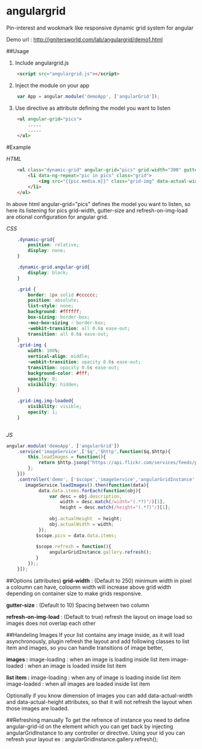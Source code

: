 angulargrid
===========

Pin-interest and wookmark like responsive dynamic grid system for angular

Demo url : http://ignitersworld.com/lab/angulargrid/demo1.html

##Usage
1. Include angulargrid.js
```html
    <script src="angulargrid.js"></script>
```

2. Inject the module on your app
```js
    var App = angular.module('demoApp', ['angularGrid']);
```

3. Use directive as attribute defining the model you want to listen
```html
    <ul angular-grid="pics">
        .....
        .....
    </ul>
```
#Example

*HTML*
```html
    <ul class="dynamic-grid" angular-grid="pics" grid-width="300" gutter-size="10" angular-grid-id="gallery" refresh-on-img-load="false" >
        <li data-ng-repeat="pic in pics" class="grid">
            <img src="{{pic.media.m}}" class="grid-img" data-actual-width = "{{pic.actualWidth}}"  data-actual-height="{{pic.actualHeight}}" />
        </li>
    </ul>
```

In above html angular-grid="pics" defines the model you want to listen, so here its listening for pics 
grid-width, gutter-size and refresh-on-img-load are otional configuration for angular grid.

*CSS*
```css    
    .dynamic-grid{
        position: relative;
        display: none;
    }

    .dynamic-grid.angular-grid{
        display: block;
    }

    .grid {
        border: 1px solid #cccccc;
        position: absolute;
        list-style: none;
        background: #ffffff;
        box-sizing: border-box;
        -moz-box-sizing : border-box;
        -webkit-transition: all 0.6s ease-out; 
        transition: all 0.6s ease-out; 
    }
    .grid-img {
        width: 100%;
        vertical-align: middle;
        -webkit-transition: opacity 0.6s ease-out;  
        transition: opacity 0.6s ease-out;
        background-color: #fff;
        opacity: 0; 
        visibility: hidden;
    }

    .grid-img.img-loaded{
        visibility: visible;
        opacity: 1;
    }
        
```

*JS*
```js
angular.module('demoApp', ['angularGrid'])
    .service('imageService',['$q','$http',function($q,$http){
        this.loadImages = function(){
            return $http.jsonp("https://api.flickr.com/services/feeds/photos_public.gne?format=json&jsoncallback=JSON_CALLBACK");
        };
    }])
    .controller('demo', ['$scope','imageService','angularGridInstance', function ($scope,imageService,angularGridInstance) {
       imageService.loadImages().then(function(data){
            data.data.items.forEach(function(obj){
                var desc = obj.description,
                    width = desc.match(/width="(.*?)"/)[1],
                    height = desc.match(/height="(.*?)"/)[1];
                
                obj.actualHeight  = height;
                obj.actualWidth = width;
            });
           $scope.pics = data.data.items;
           
           $scope.refresh = function(){
                angularGridInstance.gallery.refresh();
           }
        });;
    }]);
```

##Options (attributes)
**grid-width** : (Default to 250) minimum width in pixel a coloumn can have, coloumn width will increase above grid width depending on container size to make grids responsive.

**gutter-size** : (Default to 10) Spacing between two column

**refresh-on-img-load** : (Default to true) refresh the layout on image load so images does not overlap each other 

##Handeling Images
If your list contains any image inside, as it will load asynchronously, plugin refresh the layout and add following classes to list item and images, so you can handle transitions of image better,

**images :** 
image-loading : when an image is loading inside list item
image-loaded : when an image is loaded inside list item

**list item :**
image-loading : when any of image is loading inside list item
image-loaded : when all images are loaded inside list item

Optionally if you know dimension of images you can add data-actual-width and data-actual-height attributes, so that it will not refresh the layout when those images are loaded.

##Refreshing manually
To get the refrence of instance you need to define angular-grid-id on the element which you can get back by injecting angularGridInstance to any controller or directive. 
Using your id you can refresh your layout ex : angularGridInstance.gallery.refresh();
